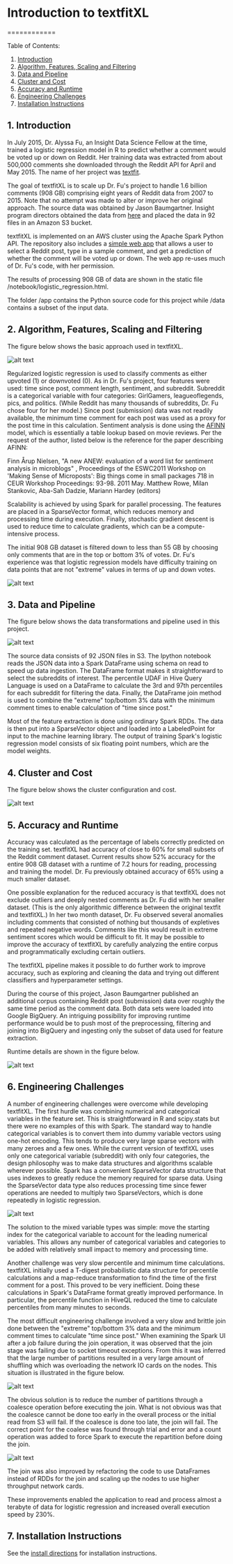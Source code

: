 # Introduction to textfitXL
============

Table of Contents:

1. [Introduction](README.md#1-introduction)
2. [Algorithm, Features, Scaling and Filtering](README.md#2-algo)
3. [Data and Pipeline](README.md#3-pipeline) 
4. [Cluster and Cost](README.md#4-cluster)
5. [Accuracy and Runtime](README.md#5-accuracy)
6. [Engineering Challenges](README.md#6-challenges)
7. [Installation Instructions](README.md#7-install)

## 1. Introduction

In July 2015, Dr. Alyssa Fu, an Insight Data Science Fellow at the time, trained a logistic regression model in R to predict whether a comment would be voted up or down on Reddit.  Her training data was extracted from about 500,000 comments she downloaded through the Reddit API for April and May 2015.  The name of her project was [textfit](https://github.com/alyssafu/Insight-Project).  

The goal of textfitXL is to scale up Dr. Fu's project to handle 1.6 billion comments (908 GB) comprising eight years of Reddit data from 2007 to 2015.  Note that no attempt was made to alter or improve her original approach.  The source data was obtained by Jason Baumgartner.  Insight program directors obtained the data from [here](https://archive.org/details/2015_reddit_comments_corpus) and placed the data in 92 files in an Amazon S3 bucket.  

textfitXL is implemented on an AWS cluster using the Apache Spark Python API.  The repository also includes a [simple web app](http://www.textfitxl.com/) that allows a user to select a Reddit post, type in a sample comment, and get a prediction of whether the comment will be voted up or down.  The web app re-uses much of Dr. Fu's code, with her permission.  

The results of processing 908 GB of data are shown in the static file /notebook/logistic_regression.html.  

The folder /app contains the Python source code for this project while /data contains a subset of the input data.

## 2. Algorithm, Features, Scaling and Filtering

The figure below shows the basic approach used in textfitXL.  

![alt text](img/algo.jpg "Algorithm, Features and Scaling")

Regularized logistic regression is used to classify comments as either upvoted (1) or downvoted (0).  As in Dr. Fu's project, four features were used:  time since post, comment length, sentiment, and subreddit.  Subreddit is a categorical variable with four categories:  GirlGamers, leagueoflegends, pics, and politics.  (While Reddit has many thousands of subreddits, Dr. Fu chose four for her model.)  Since post (submission) data was not readily available, the minimum time comment for each post was used as a proxy for the post time in this calculation.  Sentiment analysis is done using the [AFINN](https://github.com/fnielsen/afinn) model, which is essentially a table lookup based on movie reviews.  Per the request of the author, listed below is the reference for the paper describing AFINN:

Finn Årup Nielsen, "A new ANEW: evaluation of a word list for sentiment analysis in microblogs" , Proceedings of the ESWC2011 Workshop on 'Making Sense of Microposts': Big things come in small packages 718 in CEUR Workshop Proceedings: 93-98. 2011 May. Matthew Rowe, Milan Stankovic, Aba-Sah Dadzie, Mariann Hardey (editors)

Scalability is achieved by using Spark for parallel processing.  The features are placed in a SparseVector format, which reduces memory and processing time during execution.  Finally, stochastic gradient descent is used to reduce time to calculate gradients, which can be a compute-intensive process.  

The initial 908 GB dataset is filtered down to less than 55 GB by choosing only comments that are in the top or bottom 3% of votes.  Dr. Fu's experience was that logistic regression models have difficulty training on data points that are not "extreme" values in terms of up and down votes.  

![alt text](img/filter.jpg "Filter to Top/Bottom 3%")


## 3. Data and Pipeline

The figure below shows the data transformations and pipeline used in this project.  

![alt text](img/pipeline.jpg "Data and Pipeline")

The source data consists of 92 JSON files in S3.  The Ipython notebook reads the JSON data into a Spark DataFrame using schema on read to speed up data ingestion. The DataFrame format makes it straightforward to select the subreddits of interest.  The percentile UDAF in Hive Query Language is used on a DataFrame to calculate the 3rd and 97th percentiles for each subreddit for filtering the data.  Finally, the DataFrame join method is used to combine the "extreme" top/bottom 3% data with the minimum comment times to enable calculation of "time since post."  

Most of the feature extraction is done using ordinary Spark RDDs.  The data is then put into a SparseVector object and loaded into a LabeledPoint for input to the machine learning library.  The output of training Spark's logistic regression model consists of six floating point numbers, which are the model weights.     

## 4. Cluster and Cost

The figure below shows the cluster configuration and cost.  

![alt text](img/cost.jpg "Cluster and Cost")

## 5. Accuracy and Runtime

Accuracy was calculated as the percentage of labels correctly predicted on the training set.  textfitXL had accuracy of close to 60% for small subsets of the Reddit comment dataset.  Current results show 52% accuracy for the entire 908 GB dataset with a runtime of 7.2 hours for reading, processing and training the model.  Dr. Fu previously obtained accuracy of 65% using a much smaller dataset. 

One possible explanation for the reduced accuracy is that textfitXL does not exclude outliers and deeply nested comments as Dr. Fu did with her smaller dataset.  (This is the only algorithmic difference between the original textfit and textfitXL.)  In her two month dataset, Dr. Fu observed several anomalies including comments that consisted of nothing but thousands of expletives and repeated negative words.   Comments like this would result in extreme sentiment scores which would be difficult to fit.  It may be possible to improve the accuracy of textfitXL by carefully analyzing the entire corpus and programmatically excluding certain outliers.  

The textfitXL pipeline makes it possible to do further work to improve accuracy, such as exploring and cleaning the data and trying out different classifiers and hyperparameter settings.  

During the course of this project, Jason Baumgartner published an additional corpus containing Reddit post (submission) data over roughly the same time period as the comment data.  Both data sets were loaded into Google BigQuery.  An intriguing possibility for improving runtime performance would be to push most of the preprocessing, filtering and joining into BigQuery and ingesting only the subset of data used for feature extraction. 

Runtime details are shown in the figure below.

![alt text](img/runtime.jpg "Runtime")

## 6.  Engineering Challenges

A number of engineering challenges were overcome while developing textfitXL.  The first hurdle was combining numerical and categorical variables in the feature set.  This is straightforward in R and scipy.stats but there were no examples of this with Spark.  The standard way to handle categorical variables is to convert them into dummy variable vectors using one-hot encoding.  This tends to produce very large sparse vectors with many zeroes and a few ones.  While the current version of textfitXL uses only one categorical variable (subreddit) with only four categories, the design philosophy was to make data structures and algorithms scalable wherever possible.  Spark has a convenient SparseVector data structure that uses indexes to greatly reduce the memory required for sparse data.  Using the SparseVector data type also reduces processing time since fewer operations are needed to multiply two SparseVectors, which is done repeatedly in logistic regression.  

![alt text](img/mixed.jpg "Mixed Numerical and Categorical Variables")

The solution to the mixed variable types was simple:  move the starting index for the categorical variable to account for the leading numerical variables.  This allows any number of categorical variables and categories to be added with relatively small impact to memory and processing time.  

Another challenge was very slow percentile and minimum time calculations.  textfitXL initially used a T-digest probabilistic data structure for percentile calculations and a map-reduce transformation to find the time of the first comment for a post.  This proved to be very inefficient.  Doing these calculations in Spark's DataFrame format greatly improved performance.   In particular, the percentile function in HiveQL reduced the time to calculate percentiles from many minutes to seconds.  

The most difficult engineering challenge involved a very slow and brittle join done between the "extreme" top/bottom 3% data and the minimum comment times to calculate "time since post."  When examining the Spark UI after a job failure during the join operation, it was observed that the join stage was failing due to socket timeout exceptions.  From this it was inferred that the large number of partitions resulted in a very large amount of shuffling which was overloading the network IO cards on the nodes.  This situation is illustrated in the figure below.


![alt text](img/shuffle.jpg "Join is Long and Brittle Due to Shuffling")

The obvious solution is to reduce the number of partitions through a coalesce operation before executing the join.  What is not obvious was that the coalesce cannot be done too early in the overall process or the initial read from S3 will fail.  If the coalesce is done too late, the join will fail.  The correct point for the coalese was found through trial and error and a count operation was added to force Spark to execute the repartition before doing the join.  

![alt text](img/repartition.jpg "Repartitioning Improves Performance")

The join was also improved by refactoring the code to use DataFrames instead of RDDs for the join and scaling up the nodes to use higher throughput network cards.

These improvements enabled the application to read and process almost a terabyte of data for logistic regression and increased overall execution speed by 230%.

## 7.  Installation Instructions

See the [install directions](INSTALL.md) for installation instructions.  
